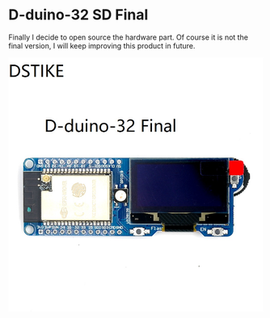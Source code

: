 # D-duino-32 SD Final
Finally I decide to open source the hardware part.
Of course it is not the final version, I will keep improving this product in future.

![](/D-duino-32SDFinal/D-duino-32SD_Final.jpg)
